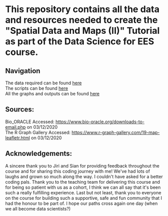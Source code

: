 # This repository contains all the data and resources needed to create the "Spatial Data and Maps (II)" Tutorial as part of the Data Science for EES course. 

## Navigation
The data required can be found [here]()  
The scripts can be found [here]()  
All the graphs and outputs can be found [here]()  

## Sources:   
Bio_ORACLE Accessed: https://www.bio-oracle.org/downloads-to-email.php on 03/12/2020  
The R Graph Gallery Accessed: https://www.r-graph-gallery.com/19-map-leafletr.html on 03/12/2020  


## Acknowledgements: 

A sincere thank you to Jiri and Sian for providing feedback throughout the course and for sharing this coding journey with me! We've had lots of laughs and grown so much along the way. 
I couldn't have asked for a better coding pals. Thank you to the teaching team for delivering this course and for being so patient with us as a cohort, I think we can all say that it's been
such a really fulfilling experience. Last but not least, thank you to everyone on the course for building such a supportive, safe and fun community that I had the honour to be part of. I
hope our paths cross again one day (when we all become data scientists?) 
